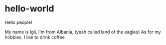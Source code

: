 # hello-world


Hello people!

My name is Igli, I'm from Albania, (yeah called land of the eagles)
As for my hobbies, I like to drink coffee

